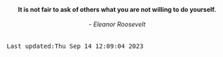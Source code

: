 
<div align="center"><b><span>It is not fair to ask of others what you are not willing to do yourself.</span></b><br><br><i> - Eleanor Roosevelt</i></div>
<br><br><kbd>Last updated:Thu Sep 14 12:09:04 2023</kbd>